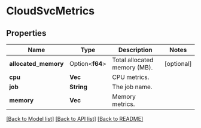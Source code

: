 # CloudSvcMetrics

## Properties

Name | Type | Description | Notes
------------ | ------------- | ------------- | -------------
**allocated_memory** | Option<**f64**> | Total allocated memory (MB). | [optional]
**cpu** | **Vec<f64>** | CPU metrics. | 
**job** | **String** | The job name. | 
**memory** | **Vec<f64>** | Memory metrics. | 

[[Back to Model list]](../README.md#documentation-for-models) [[Back to API list]](../README.md#documentation-for-api-endpoints) [[Back to README]](../README.md)


